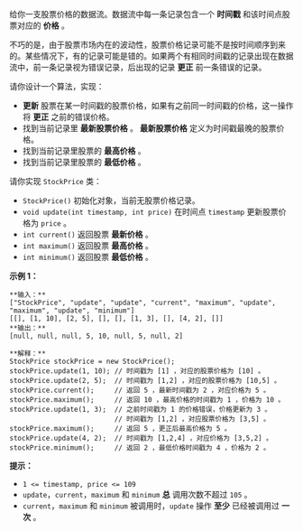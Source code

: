 给你一支股票价格的数据流。数据流中每一条记录包含一个 **时间戳**  和该时间点股票对应的 **价格**  。

不巧的是，由于股票市场内在的波动性，股票价格记录可能不是按时间顺序到来的。某些情况下，有的记录可能是错的。如果两个有相同时间戳的记录出现在数据流中，前一条记录视为错误记录，后出现的记录
**更正**  前一条错误的记录。

请你设计一个算法，实现：

  * **更新** 股票在某一时间戳的股票价格，如果有之前同一时间戳的价格，这一操作将  **更正**  之前的错误价格。
  * 找到当前记录里 **最新股票价格**  。 **最新股票价格**  定义为时间戳最晚的股票价格。
  * 找到当前记录里股票的 **最高价格**  。
  * 找到当前记录里股票的 **最低价格**  。

请你实现 `StockPrice` 类：

  * `StockPrice()` 初始化对象，当前无股票价格记录。
  * `void update(int timestamp, int price)` 在时间点 `timestamp` 更新股票价格为 `price` 。
  * `int current()` 返回股票 **最新价格**  。
  * `int maximum()` 返回股票 **最高价格**  。
  * `int minimum()` 返回股票 **最低价格**  。



**示例 1：**

    
    
    **输入：**
    ["StockPrice", "update", "update", "current", "maximum", "update", "maximum", "update", "minimum"]
    [[], [1, 10], [2, 5], [], [], [1, 3], [], [4, 2], []]
    **输出：**
    [null, null, null, 5, 10, null, 5, null, 2]
    
    **解释：**
    StockPrice stockPrice = new StockPrice();
    stockPrice.update(1, 10); // 时间戳为 [1] ，对应的股票价格为 [10] 。
    stockPrice.update(2, 5);  // 时间戳为 [1,2] ，对应的股票价格为 [10,5] 。
    stockPrice.current();     // 返回 5 ，最新时间戳为 2 ，对应价格为 5 。
    stockPrice.maximum();     // 返回 10 ，最高价格的时间戳为 1 ，价格为 10 。
    stockPrice.update(1, 3);  // 之前时间戳为 1 的价格错误，价格更新为 3 。
                              // 时间戳为 [1,2] ，对应股票价格为 [3,5] 。
    stockPrice.maximum();     // 返回 5 ，更正后最高价格为 5 。
    stockPrice.update(4, 2);  // 时间戳为 [1,2,4] ，对应价格为 [3,5,2] 。
    stockPrice.minimum();     // 返回 2 ，最低价格时间戳为 4 ，价格为 2 。
    



**提示：**

  * `1 <= timestamp, price <= 109`
  * `update`，`current`，`maximum` 和 `minimum`  **总** 调用次数不超过 `105` 。
  * `current`，`maximum` 和 `minimum` 被调用时，`update` 操作 **至少**  已经被调用过 **一次**  。

